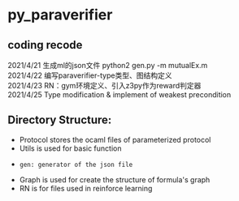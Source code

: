 # py_paraverifier


coding recode
---
2021/4/21 生成ml的json文件
python2 gen.py -m mutualEx.m <br>
2021/4/22 编写paraverifier-type类型、图结构定义<br>
2021/4/23 RN：gym环境定义、引入z3py作为reward判定器<br>
2021/4/25 Type modification & implement of weakest precondition<br>


Directory Structure:
---
- Protocol stores the ocaml files of parameterized protocol<br>
- Utils is used for basic function<br>
-     gen: generator of the json file
- Graph is used for create the structure of formula's graph<br>
- RN is for files used in reinforce learning <br>


